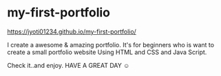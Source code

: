# my-first-portfolio
https://jyoti01234.github.io/my-first-portfolio/

I create a awesome &amp; amazing portfolio.
It's for beginners who is want to create a small portfolio website
Using HTML and CSS and Java Script.

Check it..and enjoy.
      HAVE A GREAT DAY ☺️

